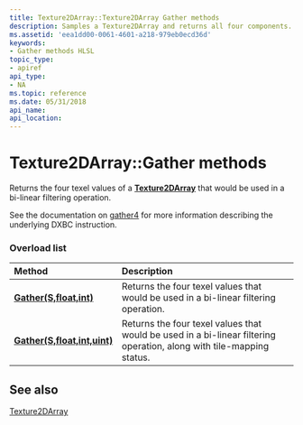 ```yaml
---
title: Texture2DArray::Texture2DArray Gather methods
description: Samples a Texture2DArray and returns all four components.
ms.assetid: 'eea1dd00-0061-4601-a218-979eb0ecd36d'
keywords:
- Gather methods HLSL
topic_type:
- apiref
api_type:
- NA
ms.topic: reference
ms.date: 05/31/2018
api_name: 
api_location: 
---
```


# Texture2DArray::Gather methods

Returns the four texel values of a [**Texture2DArray**](sm5-object-texture2darray.md) that would be used in a bi-linear filtering operation.

See the documentation on [gather4](https://docs.microsoft.com/en-us/windows/win32/direct3dhlsl/gather4--sm5---asm-) for more information describing the underlying DXBC instruction.

### Overload list



| Method                                                                | Description                                                                                                               |
|:----------------------------------------------------------------------|:--------------------------------------------------------------------------------------------------------------------------|
| [**Gather(S,float,int)**](sm5-object-texture2darray-gather.md)        | Returns the four texel values that would be used in a bi-linear filtering operation.<br/>                                 |
| [**Gather(S,float,int,uint)**](t2darray-gather-s-float-int-uint-.md)  | Returns the four texel values that would be used in a bi-linear filtering operation, along with tile-mapping status.<br/> |



## See also

<dl> <dt>

[Texture2DArray](sm5-object-texture2darray.md)
</dt> </dl>

 

 





